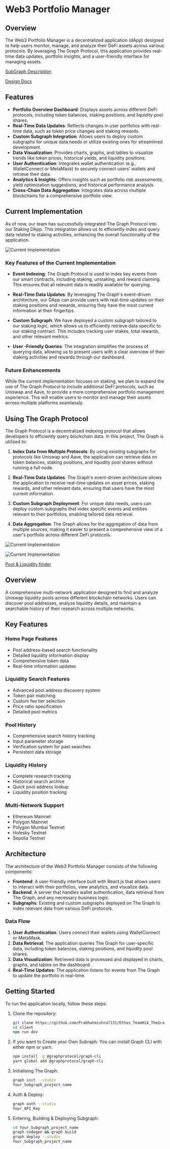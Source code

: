 # Web3 Portfolio Manager

## Overview

The Web3 Portfolio Manager is a decentralized application (dApp) designed to help users monitor, manage, and analyze their DeFi assets across various protocols. By leveraging The Graph Protocol, this application provides real-time data updates, portfolio insights, and a user-friendly interface for managing assets.

[SubGraph Description](https://thegraph.com/studio/subgraph/ethos_teamh14_round2_subgraph/)

[Design Docs](https://docs.google.com/document/d/13vTueWoaVvFMswjEWkGpPaw_4czgoMVq1Ro6Z6U9PaI/edit?usp=sharing)


## Features

- **Portfolio Overview Dashboard**: Displays assets across different DeFi protocols, including token balances, staking positions, and liquidity pool shares.
- **Real-Time Data Updates**: Reflects changes in user portfolios with real-time data, such as token price changes and staking rewards.
- **Custom Subgraph Integration**: Allows users to deploy custom subgraphs for unique data needs or utilize existing ones for streamlined development.
- **Data Visualization**: Provides charts, graphs, and tables to visualize trends like token prices, historical yields, and liquidity positions.
- **User  Authentication**: Integrates wallet authentication (e.g., WalletConnect or MetaMask) to securely connect users’ wallets and retrieve their data.
- **Analytics & Insights**: Offers insights such as portfolio risk assessments, yield optimization suggestions, and historical performance analysis.
- **Cross-Chain Data Aggregation**: Integrates data across multiple blockchains for a comprehensive portfolio view.

## Current Implementation

As of now, our team has successfully integrated The Graph Protocol into our Staking DApp. This integration allows us to efficiently index and query data related to staking activities, enhancing the overall functionality of the application.

![Current Implementation](GraphQueryOP1.PNG)

### Key Features of the Current Implementation

- **Event Indexing**: The Graph Protocol is used to index key events from our smart contracts, including staking, unstaking, and reward claiming. This ensures that all relevant data is readily available for querying.

- **Real-Time Data Updates**: By leveraging The Graph's event-driven architecture, our DApp can provide users with real-time updates on their staking positions and rewards, ensuring they have the most current information at their fingertips.

- **Custom Subgraph**: We have deployed a custom subgraph tailored to our staking logic, which allows us to efficiently retrieve data specific to our staking contract. This includes tracking user stakes, total rewards, and other relevant metrics.

- **User -Friendly Queries**: The integration simplifies the process of querying data, allowing us to present users with a clear overview of their staking activities and rewards through our dashboard.

### Future Enhancements

While the current implementation focuses on staking, we plan to expand the use of The Graph Protocol to include additional DeFi protocols, such as Uniswap and Aave, to provide a more comprehensive portfolio management experience. This will enable users to monitor and manage their assets across multiple platforms seamlessly.

## Using The Graph Protocol

The Graph Protocol is a decentralized indexing protocol that allows developers to efficiently query blockchain data. In this project, The Graph is utilized to:

1. **Index Data from Multiple Protocols**: By using existing subgraphs for protocols like Uniswap and Aave, the application can retrieve data on token balances, staking positions, and liquidity pool shares without running a full node.

2. **Real-Time Data Updates**: The Graph's event-driven architecture allows the application to receive real-time updates on asset prices, staking rewards, and other relevant data, ensuring that users have the most current information.

3. **Custom Subgraph Deployment**: For unique data needs, users can deploy custom subgraphs that index specific events and entities relevant to their portfolios, enabling tailored data retrieval.

4. **Data Aggregation**: The Graph allows for the aggregation of data from multiple sources, making it easier to present a comprehensive view of a user's portfolio across different DeFi protocols.

![Current Implementation](GraphQueryOP2.PNG)

![Current Implementation](GraphQueryOP3.PNG)

[Pool & Liquidity finder](https://github.com/ramik0115/Ethos_TeamH14_LiquidityPool_Round2_Submission/tree/main)

## Overview
A comprehensive multi-network application designed to find and analyze Uniswap liquidity pools across different blockchain networks. Users can discover pool addresses, analyze liquidity details, and maintain a searchable history of their research across multiple networks.

## Key Features

### Home Page Features
* Pool address-based search functionality
* Detailed liquidity information display
* Comprehensive token data
* Real-time information updates

### Liquidity Search Features
* Advanced pool address discovery system
* Token pair matching
* Custom fee tier selection
* Price ratio specification
* Detailed pool metrics

### Pool History
* Comprehensive search history tracking
* Input parameter storage
* Verification system for past searches
* Persistent data storage

### Liquidity History
* Complete research tracking
* Historical search archive
* Quick pool address lookup
* Liquidity position tracking

### Multi-Network Support
* Ethereum Mainnet
* Polygon Mainnet
* Polygon Mumbai Testnet
* Holesky Testnet
* Sepolia Testnet

## Architecture

The architecture of the Web3 Portfolio Manager consists of the following components:

- **Frontend**: A user-friendly interface built with React.js that allows users to interact with their portfolios, view analytics, and visualize data.
- **Backend**: A server that handles wallet authentication, data retrieval from The Graph, and any necessary business logic.
- **Subgraphs**: Existing and custom subgraphs deployed on The Graph to index relevant data from various DeFi protocols.

### Data Flow

1. **User  Authentication**: Users connect their wallets using WalletConnect or MetaMask.
2. **Data Retrieval**: The application queries The Graph for user-specific data, including token balances, staking positions, and liquidity pool shares.
3. **Data Visualization**: Retrieved data is processed and displayed in charts, graphs, and tables on the dashboard.
4. **Real-Time Updates**: The application listens for events from The Graph to update the portfolio in real-time.

## Getting Started

To run the application locally, follow these steps:

1. Clone the repository:
   ```bash
   git clone https://github.com/Prabhatmishra7131/Ethos_TeamH14_TheGraphProtocol_Round2_Submission.git
   cd client
   npm run dev
2. If you want to Create your Own Subraph:
   You can install Graph CLI with either npm or yarn.
   ```bash
   npm install -g @graphprotocol/graph-cli
   yarn global add @graphprotocol/graph-cli
3. Initialising The Graph:
   ```bash
   graph init --studio
   Your_Subgraph_project_name
4. Auth & Deploy:
   ```bash
   graph auth --studio 
   Your_API_Key
5. Entering, Building & Deploying Subgraph:
   ```bash
   cd Your_Subgraph_project_name
   graph codegen && graph build
   graph deploy --studio
   Your_Subgraph_project_name
